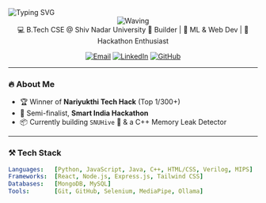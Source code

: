 <!-- README with animations and effects -->

<!-- Typing Animation with Emojis -->
<img src="https://readme-typing-svg.herokuapp.com?font=Fira+Code&weight=600&pause=1000&color=F75000&center=true&vCenter=true&width=435&lines=Hi+%F0%9F%91%8B%2C+I'm+Pragunie+Aditya;Developer+%7C+Tech+Enthusiast;Let's+Build+Something+Awesome!" alt="Typing SVG" />

<!-- Waving Animation -->
<div align="center">
  <img src="https://capsule-render.vercel.app/api?type=waving&color=0:08aeea,100:2af598&height=150&section=header&text=Pragunie%20Aditya&fontSize=40&fontAlignY=35&fontColor=ffffff" alt="Waving"/>
</div>

<!-- Contact and Social Links -->
<div align="center">
  💻 B.Tech CSE @ Shiv Nadar University  
  🧠 Builder | 🤖 ML & Web Dev | 🚀 Hackathon Enthusiast

  <br />
  
  <a href="mailto:pa735@snu.edu.in"><img src="https://img.shields.io/badge/Email-red?style=for-the-badge&logo=gmail&logoColor=white" alt="Email" /></a>
  <a href="https://www.linkedin.com/in/pragunie-a-6b0a56298/"><img src="https://img.shields.io/badge/LinkedIn-blue?style=for-the-badge&logo=linkedin&logoColor=white" alt="LinkedIn" /></a>
  <a href="https://github.com/CipherEnigma"><img src="https://img.shields.io/badge/GitHub-171515?style=for-the-badge&logo=github&logoColor=white" alt="GitHub" /></a>
</div>

---

### 🔥 About Me

- 🏆 Winner of **Nariyukthi Tech Hack** (Top 1/300+)
- 🚀 Semi-finalist, **Smart India Hackathon**
- 📦 Currently building `SNUHive` 🐝 & a C++ Memory Leak Detector 

---

### ⚒️ Tech Stack

```yaml
Languages:   [Python, JavaScript, Java, C++, HTML/CSS, Verilog, MIPS]
Frameworks:  [React, Node.js, Express.js, Tailwind CSS]
Databases:   [MongoDB, MySQL]
Tools:       [Git, GitHub, Selenium, MediaPipe, Ollama]
